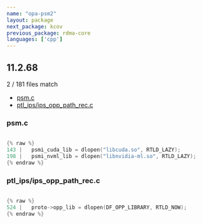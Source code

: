 ```yaml
---
name: "opa-psm2"
layout: package
next_package: kcov
previous_package: rdma-core
languages: ['cpp']
---
```

## 11.2.68
2 / 181 files match

 - [psm.c](#psmc)
 - [ptl_ips/ips_opp_path_rec.c](#ptl_ipsips_opp_path_recc)

### psm.c

```cpp

{% raw %}
143 | 	psmi_cuda_lib = dlopen("libcuda.so", RTLD_LAZY);
198 | 	psmi_nvml_lib = dlopen("libnvidia-ml.so", RTLD_LAZY);
{% endraw %}

```
### ptl_ips/ips_opp_path_rec.c

```cpp

{% raw %}
524 | 	proto->opp_lib = dlopen(DF_OPP_LIBRARY, RTLD_NOW);
{% endraw %}

```